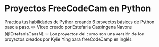 # Proyectos FreeCodeCam en Python
Practica tus habilidades de Python creando 6 proyectos básicos de Python paso a paso.
✏️ Video creado por Estefania Cassingena Navone (@EstefaniaCassN). 
💡 Los proyectos del curso son una versión de los proyectos creados por Kylie Ying para freeCodeCamp en inglés. 
